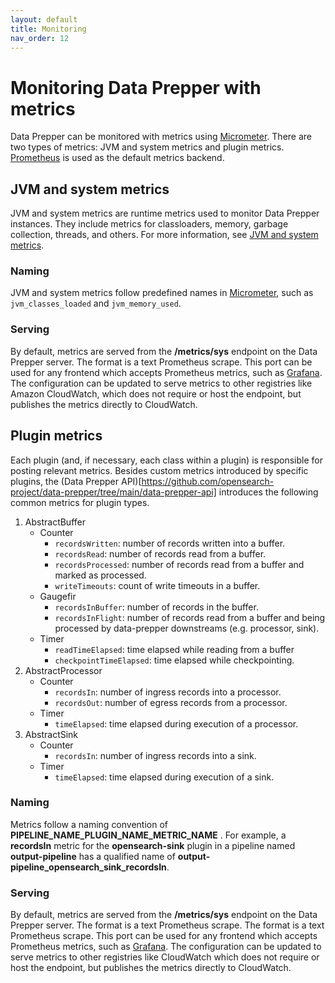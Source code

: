 ```yaml
---
layout: default
title: Monitoring
nav_order: 12
---
```


# Monitoring Data Prepper with metrics

Data Prepper can be monitored with metrics using [Micrometer](https://micrometer.io/). There are two types of metrics: JVM and system metrics and plugin metrics. [Prometheus](https://prometheus.io/) is used as the default metrics backend.

## JVM and system metrics

JVM and system metrics are runtime metrics used to monitor Data Prepper instances. They include metrics for classloaders, memory, garbage collection, threads, and others. For more information, see [JVM and system metrics](https://micrometer.io/docs/ref/jvm). 

### Naming

JVM and system metrics follow predefined names in [Micrometer](https://micrometer.io/docs/concepts#_naming_meters), such as `jvm_classes_loaded` and `jvm_memory_used`. 

### Serving

By default, metrics are served from the **/metrics/sys** endpoint on the Data Prepper server. The format is a text Prometheus scrape. This port can be used for any frontend which accepts Prometheus metrics, such as [Grafana](https://prometheus.io/docs/visualization/grafana/). The configuration can be updated to serve metrics to other registries like Amazon CloudWatch, which does not require or host the endpoint, but publishes the metrics directly to CloudWatch.

## Plugin metrics

Each plugin (and, if necessary, each class within a plugin) is responsible for posting relevant metrics. Besides custom metrics introduced by specific plugins, the (Data Prepper API)[https://github.com/opensearch-project/data-prepper/tree/main/data-prepper-api] introduces the following common metrics for plugin types. 

<!--- For editorial review: Need help on how to adjust first sentence to avoid the use of parentheses. It doesn't seem to flow well.--->

1. AbstractBuffer
    - Counter
        - `recordsWritten`: number of records written into a buffer.
        - `recordsRead`: number of records read from a buffer.
        - `recordsProcessed`: number of records read from a buffer and marked as processed.
        - `writeTimeouts`: count of write timeouts in a buffer.
    - Gaugefir 
        - `recordsInBuffer`: number of records in the buffer.
        - `recordsInFlight`: number of records read from a buffer and being processed by data-prepper downstreams (e.g. processor, sink).
    - Timer
        - `readTimeElapsed`: time elapsed while reading from a buffer
        - `checkpointTimeElapsed`: time elapsed while checkpointing.
2. AbstractProcessor
    - Counter
        - `recordsIn`: number of ingress records into a processor.
        - `recordsOut`: number of egress records from a processor.
    - Timer
        - `timeElapsed`: time elapsed during execution of a processor.
3. AbstractSink
    - Counter
        - `recordsIn`: number of ingress records into a sink.
    - Timer
        - `timeElapsed`: time elapsed during execution of a sink. 

### Naming

Metrics follow a naming convention of **PIPELINE_NAME_PLUGIN_NAME_METRIC_NAME** . For example, a **recordsIn** metric for the **opensearch-sink** plugin in a pipeline named **output-pipeline** has a qualified name of **output-pipeline_opensearch_sink_recordsIn**.

### Serving

By default, metrics are served from the **/metrics/sys** endpoint on the Data Prepper server. The format is a text Prometheus scrape. The format is a text Prometheus scrape. This port can be used for any frontend which accepts Prometheus metrics, such as [Grafana](https://prometheus.io/docs/visualization/grafana/). The configuration can be updated to serve metrics to other registries like CloudWatch which does not require or host the endpoint, but publishes the metrics directly to CloudWatch.
